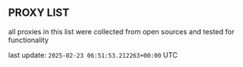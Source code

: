 ## PROXY LIST

all proxies in this list were collected from open sources and tested for functionality

last update: `2025-02-23 06:51:53.212263+00:00` UTC